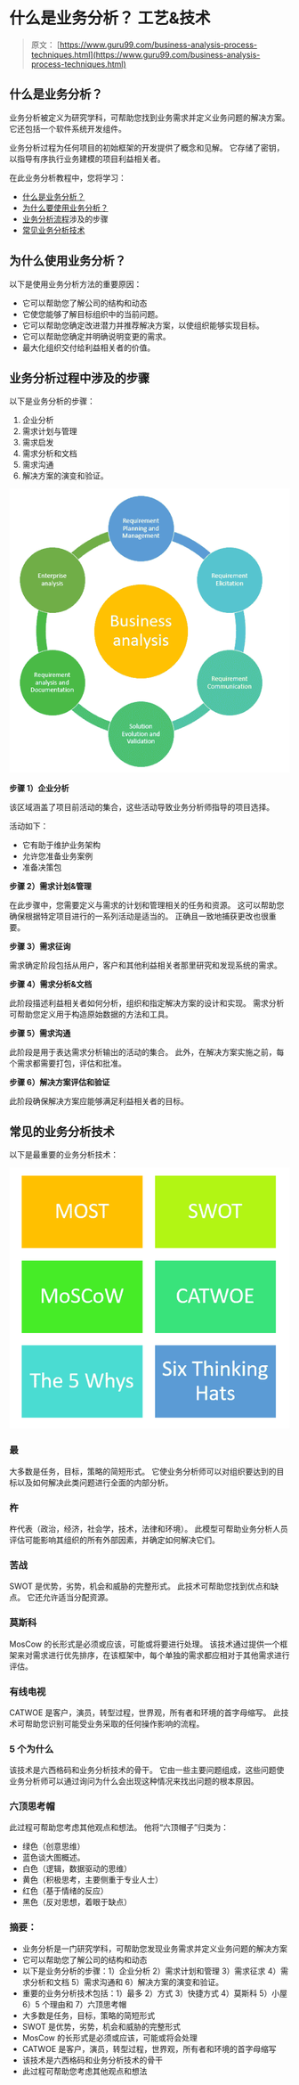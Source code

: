 # 什么是业务分析？ 工艺&技术

> 原文： [https://www.guru99.com/business-analysis-process-techniques.html](https://www.guru99.com/business-analysis-process-techniques.html)

## 什么是业务分析？

业务分析被定义为研究学科，可帮助您找到业务需求并定义业务问题的解决方案。 它还包括一个软件系统开发组件。

业务分析过程为任何项目的初始框架的开发提供了概念和见解。 它存储了密钥，以指导有序执行业务建模的项目利益相关者。

在此业务分析教程中，您将学习：

*   [什么是业务分析？](#1)
*   [为什么要使用业务分析？](#2)
*   [业务分析流程](#3)涉及的步骤
*   [常见业务分析技术](#4)

## 为什么使用业务分析？

以下是使用业务分析方法的重要原因：

*   它可以帮助您了解公司的结构和动态
*   它使您能够了解目标组织中的当前问题。
*   它可以帮助您确定改进潜力并推荐解决方案，以使组织能够实现目标。
*   它可以帮助您确定并明确说明变更的需求。
*   最大化组织交付给利益相关者的价值。

## 业务分析过程中涉及的步骤

以下是业务分析的步骤：

1.  企业分析
2.  需求计划与管理
3.  需求启发
4.  需求分析和文档
5.  需求沟通
6.  解决方案的演变和验证。

![](img/1d59e27b49f1eea8fd1026e27213782c.png)

**步骤 1）企业分析**

该区域涵盖了项目前活动的集合，这些活动导致业务分析师指导的项目选择。

活动如下：

*   它有助于维护业务架构
*   允许您准备业务案例
*   准备决策包

**步骤 2）需求计划&管理**

在此步骤中，您需要定义与需求的计划和管理相关的任务和资源。 这可以帮助您确保根据特定项目进行的一系列活动是适当的。 正确且一致地捕获更改也很重要。

**步骤 3）需求征询**

需求确定阶段包括从用户，客户和其他利益相关者那里研究和发现系统的需求。

**步骤 4）需求分析&文档**

此阶段描述利益相关者如何分析，组织和指定解决方案的设计和实现。 需求分析可帮助您定义用于构造原始数据的方法和工具。

**步骤 5）需求沟通**

此阶段是用于表达需求分析输出的活动的集合。 此外，在解决方案实施之前，每个需求都需要打包，评估和批准。

**步骤 6）解决方案评估和验证**

此阶段确保解决方案应能够满足利益相关者的目标。

## 常见的业务分析技术

以下是最重要的业务分析技术：

![](img/c9c7c710f3dd596c271bee54e904ed45.png)

### 最

大多数是任务，目标，策略的简短形式。 它使业务分析师可以对组织要达到的目标以及如何解决此类问题进行全面的内部分析。

### 杵

杵代表（政治，经济，社会学，技术，法律和环境）。 此模型可帮助业务分析人员评估可能影响其组织的所有外部因素，并确定如何解决它们。

### 苦战

SWOT 是优势，劣势，机会和威胁的完整形式。 此技术可帮助您找到优点和缺点。 它还允许适当分配资源。

### 莫斯科

MosCow 的长形式是必须或应该，可能或将要进行处理。 该技术通过提供一个框架来对需求进行优先排序，在该框架中，每个单独的需求都应相对于其他需求进行评估。

### 有线电视

CATWOE 是客户，演员，转型过程，世界观，所有者和环境的首字母缩写。 此技术可帮助您识别可能受业务采取的任何操作影响的流程。

### 5 个为什么

该技术是六西格码和业务分析技术的骨干。 它由一些主要问题组成，这些问题使业务分析师可以通过询问为什么会出现这种情况来找出问题的根本原因。

### 六顶思考帽

此过程可帮助您考虑其他观点和想法。 他将“六顶帽子”归类为：

*   绿色（创意思维）
*   蓝色谈大图概述。
*   白色（逻辑，数据驱动的思维）
*   黄色（积极思考，主要侧重于专业人士）
*   红色（基于情绪的反应）
*   黑色（反对思想，着眼于缺点）

### 摘要：

*   业务分析是一门研究学科，可帮助您发现业务需求并定义业务问题的解决方案
*   它可以帮助您了解公司的结构和动态
*   以下是业务分析的步骤：1）企业分析 2）需求计划和管理 3）需求征求 4）需求分析和文档 5）需求沟通和 6）解决方案的演变和验证。
*   重要的业务分析技术包括：1）最多 2）方式 3）快捷方式 4）莫斯科 5）小屋 6）5 个理由和 7）六顶思考帽
*   大多数是任务，目标，策略的简短形式
*   SWOT 是优势，劣势，机会和威胁的完整形式
*   MosCow 的长形式是必须或应该，可能或将会处理
*   CATWOE 是客户，演员，转型过程，世界观，所有者和环境的首字母缩写
*   该技术是六西格码和业务分析技术的骨干
*   此过程可帮助您考虑其他观点和想法